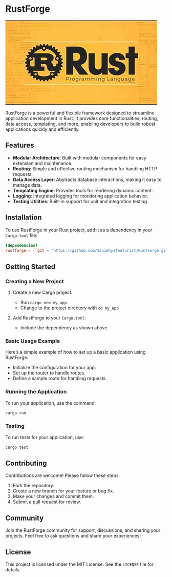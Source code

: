 # RustForge

![About Rust](RustForge/OIP.jpeg)


RustForge is a powerful and flexible framework designed to streamline application development in Rust. It provides core functionalities, routing, data access, templating, and more, enabling developers to build robust applications quickly and efficiently.

## Features

- **Modular Architecture**: Built with modular components for easy extension and maintenance.
- **Routing**: Simple and effective routing mechanism for handling HTTP requests.
- **Data Access Layer**: Abstracts database interactions, making it easy to manage data.
- **Templating Engine**: Provides tools for rendering dynamic content.
- **Logging**: Integrated logging for monitoring application behavior.
- **Testing Utilities**: Built-in support for unit and integration testing.

## Installation

To use RustForge in your Rust project, add it as a dependency in your `Cargo.toml` file:

```toml
[dependencies]
rustforge = { git = "https://github.com/Sanidhyafeaturist/RustForge.git" }
```
## Getting Started

### Creating a New Project

1. Create a new Cargo project:
   - Run `cargo new my_app`
   - Change to the project directory with `cd my_app`

2. Add RustForge to your `Cargo.toml`:
   - Include the dependency as shown above.

### Basic Usage Example

Here’s a simple example of how to set up a basic application using RustForge:

- Initialize the configuration for your app.
- Set up the router to handle routes.
- Define a sample route for handling requests.

### Running the Application

To run your application, use the command:

```bash
cargo run
```
### Testing

To run tests for your application, use:

```bash
cargo test
```
## Contributing

Contributions are welcome! Please follow these steps:

1. Fork the repository.
2. Create a new branch for your feature or bug fix.
3. Make your changes and commit them.
4. Submit a pull request for review.

## Community

Join the RustForge community for support, discussions, and sharing your projects. Feel free to ask questions and share your experiences!

## License

This project is licensed under the MIT License. See the `LICENSE` file for details.




